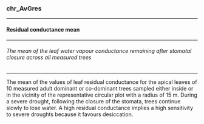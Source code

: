 ### chr_AvGres



------
#### Residual conductance mean



------
###### The mean of the leaf water vapour conductance remaining after stomatal closure across all measured trees



------
The mean of the values of leaf residual conductance for the apical leaves of 10 measured adult dominant or co-dominant trees sampled either inside or in the vicinity of the representative circular plot with a radius of 15 m. During a severe drought, following the closure of the stomata, trees continue slowly to lose water. A high residual conductance implies a high sensitivity to severe droughts because it favours desiccation.